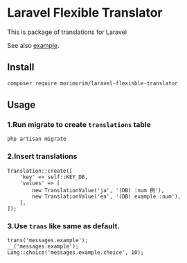 # Laravel Flexible Translator
This is package of translations for Laravel

See also [example](./example/).

## Install

```bash
composer require morimorim/laravel-flexisble-translator
```

## Usage
### 1.Run migrate to create `translations` table

```
php artisan migrate
```

### 2.Insert translations

```
Translation::create([
    'key' => self::KEY_DB,
    'values' => [
        new TranslationValue('ja', '(DB) :num 例'),
        new TranslationValue('en', '(DB) example :num'),
    ],
]);
```

### 3.Use `trans` like same as default.

```
trans('messages.example');
__('messages.example');
Lang::choice('messages.example.choice', 10);
```